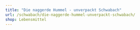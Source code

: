 ```yaml
---
title: "Die naggerde Hummel - unverpackt Schwabach"
url: /schwabach/die-naggerde-hummel-unverpackt-schwabach/
shop: Lebensmittel
---
```

